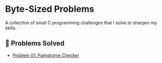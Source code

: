 # Byte-Sized Problems

A collection of small C programming challenges that I solve to sharpen my skills.

## 📂 Problems Solved
- [Problem 01: Palindrome Checker](./Problem-01-Palindrome/README.md)

